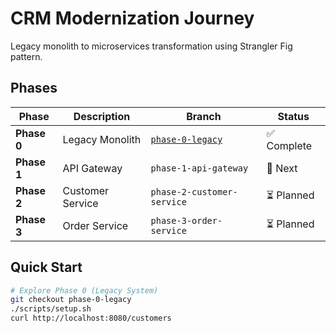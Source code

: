 # CRM Modernization Journey

Legacy monolith to microservices transformation using Strangler Fig pattern.

## Phases

| Phase | Description | Branch | Status |
|-------|-------------|--------|---------|
| **Phase 0** | Legacy Monolith | [`phase-0-legacy`](../../tree/phase-0-legacy) | ✅ Complete |
| **Phase 1** | API Gateway | `phase-1-api-gateway` | 🚧 Next |
| **Phase 2** | Customer Service | `phase-2-customer-service` | ⏳ Planned |
| **Phase 3** | Order Service | `phase-3-order-service` | ⏳ Planned |

## Quick Start

```bash
# Explore Phase 0 (Legacy System)
git checkout phase-0-legacy
./scripts/setup.sh
curl http://localhost:8080/customers